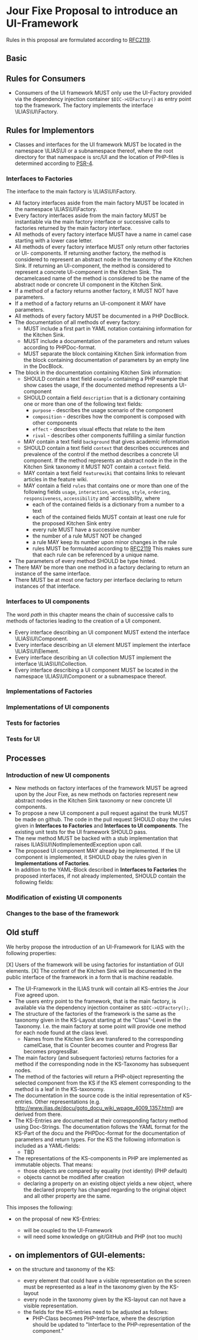 # Jour Fixe Proposal to introduce an UI-Framework

Rules in this proposal are formulated according to [RFC2119](https://www.ietf.org/rfc/rfc2119.txt).

## Basic

## Rules for Consumers

* Consumers of the UI framework MUST only use the UI-Factory provided via the
  dependency injection container `$DIC->UIFactory()` as entry point top the
  framework. The factory implements the interface \ILIAS\UI\Factory.

## Rules for Implementors

* Classes and interfaces for the UI framework MUST be located in the namespace
  \ILIAS\UI or a subnamespace thereof, where the root directory for that 
  namespace is src/UI and the location of PHP-files is determined according to
  [PSR-4](http://www.php-fig.org/psr/psr-4/).

### Interfaces to Factories

The interface to the main factory is \ILIAS\UI\Factory.

* All factory interfaces aside from the main factory MUST be located in the 
  namespace \ILIAS\UI\Factory.
* Every factory interfaces aside from the main factory MUST be instantiable via
  the main factory interface or successive calls to factories returned by the
  main factory interface.
* All methods of every factory interface MUST have a name in camel case starting
  with a lower case letter.
* All methods of every factory interface MUST only return other factories or UI-
  components. If returning another factory, the method is considered to represent
  an abstract node in the taxonomy of the Kitchen Sink. If returning an UI-component,
  the method is considered to represent a concrete UI-component in the Kitchen
  Sink. The decamelcased name of the method is considered to be the name of the
  abstract node or concrete UI component in the Kitchen Sink.
* If a method of a factory returns another factory, it MUST NOT have parameters.
* If a method of a factory returns an UI-component it MAY have parameters.
* All methods of every factory MUST be documented in a PHP DocBlock.
* The documentation of all methods of every factory:
    * MUST include a first part in YAML notation containing information for the
      Kitchen Sink.
    * MUST include a documentation of the parameters and return values according
      to PHPDoc-format.
    * MUST separate the block containing Kitchen Sink information from the block
      containing documentation of parameters by an empty line in the DocBlock.
* The block in the documentation containing Kitchen Sink information:
    * SHOULD contain a text field `example` containing a PHP example that show
      cases the usage, if the documented method represents a UI-component
    * SHOULD contain a field `description` that is a dictionary containing one or
      more than one of the following text fields:
        * `purpose` - describes the usage scenario of the component
        * `composition` - describes how the component is composed with other
          components
        * `effect` - describes visual effects that relate to the item
        * `rival` - describes other components fulfilling a similar function
    * MAY contain a text field `background` that gives academic information
    * SHOULD contain a text field `context` that describes occurences and
      prevalence of the control if the method describes a concrete UI component.
      If the method represents an abstract node in the in the Kitchen Sink
      taxonomy it MUST NOT contain a `context` field.
    * MAY contain a text field `featurewiki` that contains links to relevant
      articles in the feature wiki.
    * MAY contain a field `rules` that contains one or more than one of the 
      following fields `usage`, `interaction`, `wording`, `style`, `ordering`, 
      `responsiveness`, `accessibility` and `accessibility, where
        * each of the contained fields is a dictionary from a number to a text
        * each of the contained fields MUST contain at least one rule for the
          proposed Kitchen Sink entry
        * every rule MUST have a successive number
        * the number of a rule MUST NOT be changed
        * a rule MAY keep its number upon minor changes in the rule
        * rules MUST be formulated according to [RFC2119](https://www.ietf.org/rfc/rfc2119.txt)
      This makes sure that each rule can be referenced by a unique name.
* The parameters of every method SHOULD be type hinted.
* There MAY be more than one method in a factory declaring to return an instance
  of the same interface.
* There MUST be at most one factory per interface declaring to return instances of
  that interface.

### Interfaces to UI components

The word *path* in this chapter means the chain of successive calls to methods
of factories leading to the creation of a UI component.

* Every interface describing an UI component MUST extend the interface
  \ILIAS\UI\Component.
* Every interface describing an UI element MUST implement the interface
  \ILIAS\UI\Element.
* Every interface describing an UI collection MUST implement the interface
  \ILIAS\UI\Collection.
* Every interface describing a UI component MUST be located in the namespace
  \ILIAS\UI\Component or a subnamespace thereof.

### Implementations of Factories

### Implementations of UI components

### Tests for factories

### Tests for UI

## Processes

### Introduction of new UI components

* New methods on factory interfaces of the framework MUST be agreed upon by the
  Jour Fixe, as new methods on factories represent new abstract nodes in the Kitchen
  Sink taxonomy or new concrete UI components.
* To propose a new UI component a pull request against the trunk MUST be made on
  github. The code in the pull request SHOULD obay the rules given in **Interfaces
  to Factories** and **Interfaces to UI components**. The existing unit tests for
  the UI framework SHOULD pass.
* The new method MUST be backed with a stub implementation that raises 
  ILIAS\UI\NotImplementedException upon call.
* The proposed UI component MAY already be implemented. If the UI component is
  implemented, it SHOULD obay the rules given in **Implementations of Factories**.
* In addition to the YAML-Block described in **Interfaces to Factories** the
  proposed interfaces, if not already implemented, SHOULD contain the following
  fields:

### Modification of existing UI components

### Changes to the base of the framework

## Old stuff

We herby propose the introduction of an UI-Framework for ILIAS with the
following properties:

[X] Users of the framework will be using factories for instantiation of GUI
  elements. 
[X] The content of the Kitchen Sink will be documented in the public interface of
  the framework in a form that is machine readable.
* The UI-Framework in the ILIAS trunk will contain all KS-entries the Jour Fixe
  agreed upon.
* The users entry point to the framework, that is the main factory, is available
  via the dependency injection container as `$DIC->UIFactory();`.
* The structure of the factories of the framework is the same as the taxonomy
  given in the KS-Layout starting at the "Class"-Level in the Taxonomy. I.e. the
  main factory at some point will provide one method for each node found at the
  class level.
    - Names from the Kitchen Sink are transfered to the corresponding camelCase,
      that is Counter becomes counter and Progress Bar becomes progressBar.
* The main factory (and subsequent factories) returns factories for a method if
  the corresponding node in the KS-Taxonomy has subsequent nodes.
* The method of the factories will return a PHP-object representing the selected
  component from the KS if the KS element corresponding to the method is a leaf
  in the KS-taxonomy.
* The documentation in the source code is the initial representation of KS-entries.
  Other representations (e.g. http://www.ilias.de/docu/goto_docu_wiki_wpage_4009_1357.html)
  are derived from there.
* The KS-Entries are documented at their corresponding factory method using
  Doc-Strings. The documentation follows the YAML format for the KS-Part of the
  docu and the PHPDoc-format for the documentation of parameters and return types.
  For the KS the following information is included as a YAML-fields:
    - TBD
* The representations of the KS-components in PHP are implemented as immutable
  objects. That means:
    - those objects are compared by equality (not identity) (PHP default)
    - objects cannot be modified after creation
    - declaring a property on an existing object yields a new object, where the
      declared property has changed regarding to the original object and all
      other property are the same.

This imposes the following:

* on the proposal of new KS-Entries:
    - will be coupled to the UI-Framework
    - will need some knowledge on git/GitHub and PHP (not too much)

* on implementors of GUI-elements:
    -

* on the structure and taxonomy of the KS:
  - every element that could have a visible representation on the screen must
    be represented as a leaf in the taxonomy given by the KS-layout
  - every node in the taxonomy given by the KS-layout can not have a visible
    representation.
  - the fields for the KS-entries need to be adjusted as follows:
      * PHP-Class becomes PHP-Interface, where the description should be updated
        to "Interface to the PHP-representation of the component." 
